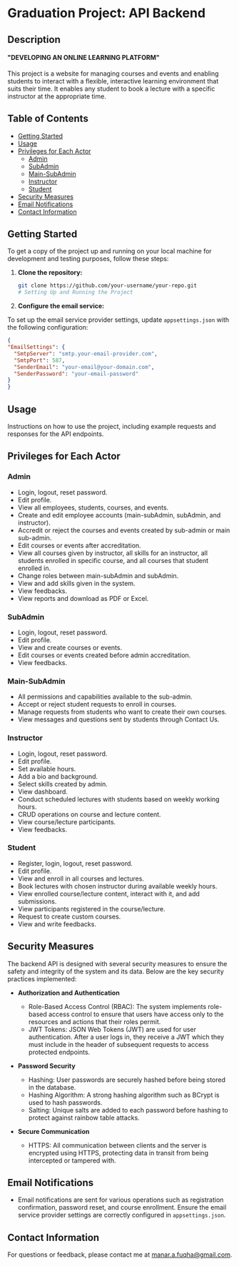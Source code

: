 # Graduation Project: API Backend

## Description
#### "DEVELOPING AN ONLINE LEARNING PLATFORM"
This project is a website for managing courses and events and enabling students to interact with a flexible, interactive learning environment that suits their time. It enables any student to book a lecture with a specific instructor at the appropriate time.

## Table of Contents
- [Getting Started](#getting-started)
- [Usage](#usage)
- [Privileges for Each Actor](#privileges-for-each-actor)
    - [Admin](#admin)
    - [SubAdmin](#subadmin)
    - [Main-SubAdmin](#main-subadmin)
    - [Instructor](#instructor)
    - [Student](#student)
- [Security Measures](#security-measures)
- [Email Notifications](#email-notifications)
- [Contact Information](#contact-information)

## Getting Started
To get a copy of the project up and running on your local machine for development and testing purposes, follow these steps:

1. **Clone the repository:**
   ```sh
   git clone https://github.com/your-username/your-repo.git
   # Setting Up and Running the Project
2. **Configure the email service:**

To set up the email service provider settings, update `appsettings.json` with the following configuration:

  ```json
{
  "EmailSettings": {
    "SmtpServer": "smtp.your-email-provider.com",
    "SmtpPort": 587,
    "SenderEmail": "your-email@your-domain.com",
    "SenderPassword": "your-email-password"
  }
}
```

## Usage

Instructions on how to use the project, including example requests and responses for the API endpoints.

## Privileges for Each Actor

### Admin
- Login, logout, reset password.
- Edit profile.
- View all employees, students, courses, and events.
- Create and edit employee accounts (main-subAdmin, subAdmin, and instructor).
- Accredit or reject the courses and events created by sub-admin or main sub-admin.
- Edit courses or events after accreditation.
- View all courses given by instructor, all skills for an instructor, all students enrolled in specific course, and all courses that student enrolled in.
- Change roles between main-subAdmin and subAdmin.
- View and add skills given in the system.
- View feedbacks.
- View reports and download as PDF or Excel.

### SubAdmin
- Login, logout, reset password.
- Edit profile.
- View and create courses or events.
- Edit courses or events created before admin accreditation.
- View feedbacks.

### Main-SubAdmin
- All permissions and capabilities available to the sub-admin.
- Accept or reject student requests to enroll in courses.
- Manage requests from students who want to create their own courses.
- View messages and questions sent by students through Contact Us.

### Instructor
- Login, logout, reset password.
- Edit profile.
- Set available hours.
- Add a bio and background.
- Select skills created by admin.
- View dashboard.
- Conduct scheduled lectures with students based on weekly working hours.
- CRUD operations on course and lecture content.
- View course/lecture participants.
- View feedbacks.

### Student
- Register, login, logout, reset password.
- Edit profile.
- View and enroll in all courses and lectures.
- Book lectures with chosen instructor during available weekly hours.
- View enrolled course/lecture content, interact with it, and add submissions.
- View participants registered in the course/lecture.
- Request to create custom courses.
- View and write feedbacks.

## Security Measures

The backend API is designed with several security measures to ensure the safety and integrity of the system and its data. Below are the key security practices implemented:

- **Authorization and Authentication**
  - Role-Based Access Control (RBAC): The system implements role-based access control to ensure that users have access only to the resources and actions that their roles permit.
  - JWT Tokens: JSON Web Tokens (JWT) are used for user authentication. After a user logs in, they receive a JWT which they must include in the header of subsequent requests to access protected endpoints.

- **Password Security**
  - Hashing: User passwords are securely hashed before being stored in the database.
  - Hashing Algorithm: A strong hashing algorithm such as BCrypt is used to hash passwords.
  - Salting: Unique salts are added to each password before hashing to protect against rainbow table attacks.

- **Secure Communication**
  - HTTPS: All communication between clients and the server is encrypted using HTTPS, protecting data in transit from being intercepted or tampered with.

## Email Notifications
  - Email notifications are sent for various operations such as registration confirmation, password reset, and course enrollment. Ensure the email service provider settings are correctly configured in `appsettings.json`.

## Contact Information

For questions or feedback, please contact me at [manar.a.fuqha@gmail.com](mailto:manar.a.fuqha@gmail.com).
